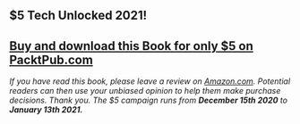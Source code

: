 ## $5 Tech Unlocked 2021!
[Buy and download this Book for only $5 on PacktPub.com](https://www.packtpub.com/product/scala-microservices/9781786469342)
-----
*If you have read this book, please leave a review on [Amazon.com](https://www.amazon.com/gp/product/1786469340).     Potential readers can then use your unbiased opinion to help them make purchase decisions. Thank you. The $5 campaign         runs from __December 15th 2020__ to __January 13th 2021.__*

